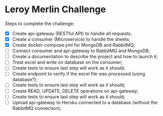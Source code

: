 # Leroy Merlin Challenge

Steps to complete the challenge:

- [x] Create api-gateway (RESTful API) to handle all requests;
- [x] Create a consumer (Microservice) to handle the sheets;
- [x] Create docker-compose.yml for MongoDB and RabbitMQ;
- [ ] Connect consumer and api-gateway to RabbitMQ and MongoDB;
- [ ] Create a documentation to describe the project and how to launch it;
- [ ] Treat excel and write on database on the consumer;
- [ ] Create tests to ensure last step will work as it should;
- [ ] Create endpoint to verify if the excel file was processed (using database?);
- [ ] Create tests to ensure last step will work as it should;
- [ ] Create READ, UPDATE, DELETE operations on api-gateway;
- [ ] Create tests to ensure last step will work as it should;
- [ ] Upload api-gateway to Heroku connected to a database (without the RabbitMQ connection);
